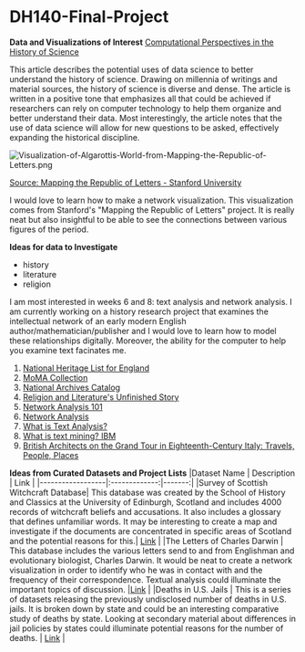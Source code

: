 # DH140-Final-Project

**Data and Visualizations of Interest**
[Computational Perspectives in the History of Science](https://doi.org/10.1086/669891)

This article describes the potential uses of data science to better understand the history of science. Drawing on millennia of writings and material sources, the history of science is diverse and dense. The article is written in a positive tone that emphasizes all that could be achieved if researchers can rely on computer technology to help them organize and better understand their data. Most interestingly, the article notes that the use of data science will allow for new questions to be asked, effectively expanding the historical discipline.

![Visualization-of-Algarottis-World-from-Mapping-the-Republic-of-Letters.png](attachment:Visualization-of-Algarottis-World-from-Mapping-the-Republic-of-Letters.png)

[Source: Mapping the Republic of Letters - Stanford University](http://republicofletters.stanford.edu/)

I would love to learn how to make a network visualization. This visualization comes from Stanford's "Mapping the Republic of Letters" project. It is really neat but also insightful to be able to see the connections between various figures of the period.

**Ideas for data to Investigate**
* history
* literature
* religion

I am most interested in weeks 6 and 8: text analysis and network analysis. I am currently working on a history research project that examines the intellectual network of an early modern English author/mathematician/publisher and I would love to learn how to model these relationships digitally. Moreover, the ability for the computer to help you examine text facinates me.

1. [National Heritage List for England](https://historicengland.org.uk/listing/the-list/)
2. [MoMA Collection](https://zenodo.org/record/164027#.Y8Li--zMKb8)
3. [National Archives Catalog](https://www.archives.gov/developer/national-archives-catalog-dataset)
4. [Religion and Literature's Unfinished Story](https://www.jstor.org/stable/25676899)
5. [Network Analysis 101](https://cphss.wustl.edu/methodsandstrategies/social-network-analysis/network-analysis-101/)
6. [Network Analysis](https://web.stanford.edu/class/cs102/lectureslides/NetworksSlides.pdf)
7. [What is Text Analysis?](https://www.ceu.edu/tanad/what)
8. [What is text mining? IBM](https://www.ibm.com/topics/text-mining)
9. [British Architects on the Grand Tour in Eighteenth-Century Italy: Travels, People, Places](https://purl.stanford.edu/ct765rs0222)

**Ideas from Curated Datasets and Project Lists**
|Dataset Name      | Description   | Link   |
|------------------|:-------------:|-------:|
|Survey of Scottish Witchcraft Database| This database was created by the School of History and Classics at the University of Edinburgh, Scotland and includes 4000 records of witchcraft beliefs and accusations. It also includes a glossary that defines unfamiliar words. It may be interesting to create a map and investigate if the documents are concentrated in specific areas of Scotland and the potential reasons for this.| [Link](http://witches.shca.ed.ac.uk/) |
|The Letters of Charles Darwin | This database includes the various letters send to and from Englishman and evolutionary biologist, Charles Darwin. It would be neat to create a network visualization in order to identify who he was in contact with and the frequency of their correspondence. Textual analysis could illuminate the important topics of discussion.  |[Link](https://www.darwinproject.ac.uk/letters/darwins-letters-timeline)   |
|Deaths in U.S. Jails      | This is a series of datasets releasing the previously undisclosed number of deaths in U.S. jails. It is broken down by state and could be an interesting comparative study of deaths by state. Looking at secondary material about differences in jail policies by states could illuminate potential reasons for the number of deaths. | [Link](https://www.reuters.com/investigates/special-report/usa-jails-graphic/)   |
